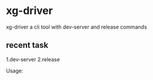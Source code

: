 # xg-driver
xg-driver a cli tool with dev-server and release commands

## recent task
1.dev-server
2.release

Usage:
